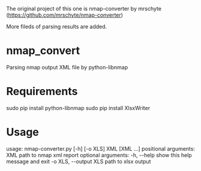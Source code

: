 The original project of this one is nmap-converter by mrschyte (https://github.com/mrschyte/nmap-converter)

More fileds of parsing results are added.

# nmap_convert
Parsing nmap output XML file by python-libnmap

# Requirements
sudo pip install python-libnmap
sudo pip install XlsxWriter


# Usage
usage: nmap-converter.py [-h] [-o XLS] XML [XML ...]
positional arguments:
  XML                   path to nmap xml report
optional arguments:
  -h, --help            show this help message and exit
  -o XLS, --output XLS  path to xlsx output




